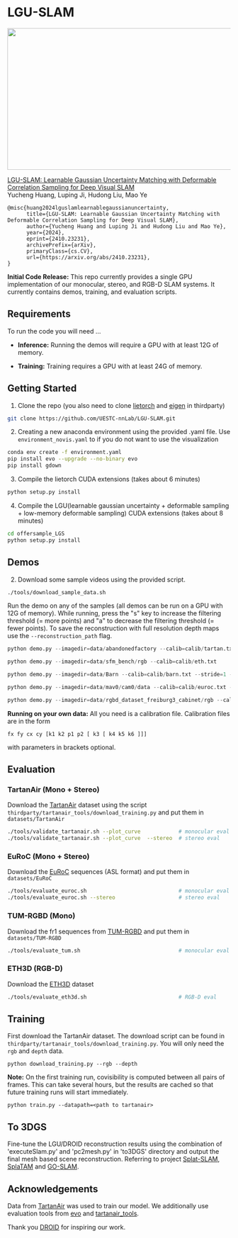 # LGU-SLAM


<center><img src="lgu.png" width="640" height="320" style="center"></center>


[LGU-SLAM: Learnable Gaussian Uncertainty Matching with Deformable Correlation Sampling for Deep Visual SLAM](https://arxiv.org/abs/2410.23231)  
Yucheng Huang, Luping Ji, Hudong Liu, Mao Ye

```
@misc{huang2024lguslamlearnablegaussianuncertainty,
      title={LGU-SLAM: Learnable Gaussian Uncertainty Matching with Deformable Correlation Sampling for Deep Visual SLAM}, 
      author={Yucheng Huang and Luping Ji and Hudong Liu and Mao Ye},
      year={2024},
      eprint={2410.23231},
      archivePrefix={arXiv},
      primaryClass={cs.CV},
      url={https://arxiv.org/abs/2410.23231}, 
}
```

**Initial Code Release:** This repo currently provides a single GPU implementation of our monocular, stereo, and RGB-D SLAM systems. It currently contains demos, training, and evaluation scripts. 


## Requirements

To run the code you will need ...
* **Inference:** Running the demos will require a GPU with at least 12G of memory. 

* **Training:** Training requires a GPU with at least 24G of memory. 

## Getting Started
1. Clone the repo (you also need to clone [lietorch](https://github.com/princeton-vl/lietorch.git) and [eigen](https://gitlab.com/libeigen/eigen) in thirdparty)
```Bash
git clone https://github.com/UESTC-nnLab/LGU-SLAM.git
```

2. Creating a new anaconda environment using the provided .yaml file. Use `environment_novis.yaml` to if you do not want to use the visualization
```Bash
conda env create -f environment.yaml
pip install evo --upgrade --no-binary evo
pip install gdown
```

3. Compile the lietorch CUDA extensions (takes about 6 minutes)
```Bash
python setup.py install
```

4. Compile the LGU(learnable gaussian uncertainty + deformable sampling + low-memory deformable sampling) CUDA extensions (takes about 8 minutes)
```Bash
cd offersample_LGS
python setup.py install
```


## Demos

2. Download some sample videos using the provided script.
```Bash
./tools/download_sample_data.sh
```

Run the demo on any of the samples (all demos can be run on a GPU with 12G of memory). While running, press the "s" key to increase the filtering threshold (= more points) and "a" to decrease the filtering threshold (= fewer points). To save the reconstruction with full resolution depth maps use the `--reconstruction_path` flag.


```Python
python demo.py --imagedir=data/abandonedfactory --calib=calib/tartan.txt --stride=2
```

```Python
python demo.py --imagedir=data/sfm_bench/rgb --calib=calib/eth.txt
```

```Python
python demo.py --imagedir=data/Barn --calib=calib/barn.txt --stride=1 --backend_nms=4
```

```Python
python demo.py --imagedir=data/mav0/cam0/data --calib=calib/euroc.txt --t0=150
```

```Python
python demo.py --imagedir=data/rgbd_dataset_freiburg3_cabinet/rgb --calib=calib/tum3.txt
```


**Running on your own data:** All you need is a calibration file. Calibration files are in the form 
```
fx fy cx cy [k1 k2 p1 p2 [ k3 [ k4 k5 k6 ]]]
```
with parameters in brackets optional.

## Evaluation

### TartanAir (Mono + Stereo)
Download the [TartanAir](https://theairlab.org/tartanair-dataset/) dataset using the script `thirdparty/tartanair_tools/download_training.py` and put them in `datasets/TartanAir`
```Bash
./tools/validate_tartanair.sh --plot_curve            # monocular eval
./tools/validate_tartanair.sh --plot_curve  --stereo  # stereo eval
```

### EuRoC (Mono + Stereo)
Download the [EuRoC](https://projects.asl.ethz.ch/datasets/doku.php?id=kmavvisualinertialdatasets) sequences (ASL format) and put them in `datasets/EuRoC`
```Bash
./tools/evaluate_euroc.sh                             # monocular eval
./tools/evaluate_euroc.sh --stereo                    # stereo eval
```

### TUM-RGBD (Mono)
Download the fr1 sequences from [TUM-RGBD](https://vision.in.tum.de/data/datasets/rgbd-dataset/download) and put them in `datasets/TUM-RGBD`
```Bash
./tools/evaluate_tum.sh                               # monocular eval
```

### ETH3D (RGB-D)
Download the [ETH3D](https://www.eth3d.net/slam_datasets) dataset
```Bash
./tools/evaluate_eth3d.sh                             # RGB-D eval
```

## Training

First download the TartanAir dataset. The download script can be found in `thirdparty/tartanair_tools/download_training.py`. You will only need the `rgb` and `depth` data.

```
python download_training.py --rgb --depth
```

**Note:** On the first training run, covisibility is computed between all pairs of frames. This can take several hours, but the results are cached so that future training runs will start immediately. 


```
python train.py --datapath=<path to tartanair>
```
## To 3DGS
Fine-tune the LGU/DROID reconstruction results using the combination of 'executeSlam.py' and 'pc2mesh.py' in 'to3DGS' directory and output the final mesh based scene reconstruction. Referring to project [Splat-SLAM](https://github.com/google-research/Splat-SLAM), [SplaTAM](https://github.com/spla-tam/SplaTAM) and [GO-SLAM](https://github.com/youmi-zym/GO-SLAM).

## Acknowledgements
Data from [TartanAir](https://theairlab.org/tartanair-dataset/) was used to train our model. We additionally use evaluation tools from [evo](https://github.com/MichaelGrupp/evo) and [tartanair_tools](https://github.com/castacks/tartanair_tools).


Thank you [DROID](https://github.com/princeton-vl/DROID-SLAM.git) for inspiring our work.
